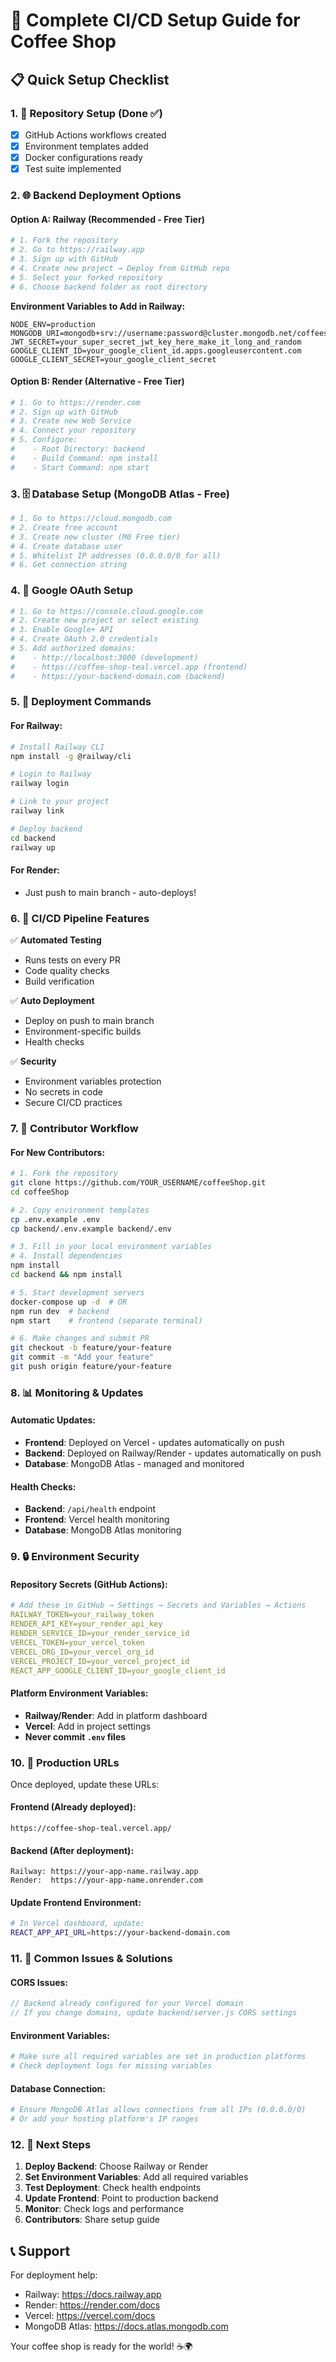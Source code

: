 # 🚀 Complete CI/CD Setup Guide for Coffee Shop

## 📋 Quick Setup Checklist

### 1. 🔧 Repository Setup (Done ✅)
- [x] GitHub Actions workflows created
- [x] Environment templates added
- [x] Docker configurations ready
- [x] Test suite implemented

### 2. 🌐 Backend Deployment Options

#### Option A: Railway (Recommended - Free Tier)
```bash
# 1. Fork the repository
# 2. Go to https://railway.app
# 3. Sign up with GitHub
# 4. Create new project → Deploy from GitHub repo
# 5. Select your forked repository
# 6. Choose backend folder as root directory
```

**Environment Variables to Add in Railway:**
```env
NODE_ENV=production
MONGODB_URI=mongodb+srv://username:password@cluster.mongodb.net/coffeeshop
JWT_SECRET=your_super_secret_jwt_key_here_make_it_long_and_random
GOOGLE_CLIENT_ID=your_google_client_id.apps.googleusercontent.com
GOOGLE_CLIENT_SECRET=your_google_client_secret
```

#### Option B: Render (Alternative - Free Tier)
```bash
# 1. Go to https://render.com
# 2. Sign up with GitHub
# 3. Create new Web Service
# 4. Connect your repository
# 5. Configure:
#    - Root Directory: backend
#    - Build Command: npm install
#    - Start Command: npm start
```

### 3. 🗄️ Database Setup (MongoDB Atlas - Free)
```bash
# 1. Go to https://cloud.mongodb.com
# 2. Create free account
# 3. Create new cluster (M0 Free tier)
# 4. Create database user
# 5. Whitelist IP addresses (0.0.0.0/0 for all)
# 6. Get connection string
```

### 4. 🔐 Google OAuth Setup
```bash
# 1. Go to https://console.cloud.google.com
# 2. Create new project or select existing
# 3. Enable Google+ API
# 4. Create OAuth 2.0 credentials
# 5. Add authorized domains:
#    - http://localhost:3000 (development)
#    - https://coffee-shop-teal.vercel.app (frontend)
#    - https://your-backend-domain.com (backend)
```

### 5. 🚀 Deployment Commands

#### For Railway:
```bash
# Install Railway CLI
npm install -g @railway/cli

# Login to Railway
railway login

# Link to your project
railway link

# Deploy backend
cd backend
railway up
```

#### For Render:
- Just push to main branch - auto-deploys!

### 6. 🔄 CI/CD Pipeline Features

✅ **Automated Testing**
- Runs tests on every PR
- Code quality checks
- Build verification

✅ **Auto Deployment**  
- Deploy on push to main branch
- Environment-specific builds
- Health checks

✅ **Security**
- Environment variables protection
- No secrets in code
- Secure CI/CD practices

### 7. 🤝 Contributor Workflow

#### For New Contributors:
```bash
# 1. Fork the repository
git clone https://github.com/YOUR_USERNAME/coffeeShop.git
cd coffeeShop

# 2. Copy environment templates
cp .env.example .env
cp backend/.env.example backend/.env

# 3. Fill in your local environment variables
# 4. Install dependencies
npm install
cd backend && npm install

# 5. Start development servers
docker-compose up -d  # OR
npm run dev  # backend
npm start    # frontend (separate terminal)

# 6. Make changes and submit PR
git checkout -b feature/your-feature
git commit -m "Add your feature"
git push origin feature/your-feature
```

### 8. 📊 Monitoring & Updates

#### Automatic Updates:
- **Frontend**: Deployed on Vercel - updates automatically on push
- **Backend**: Deployed on Railway/Render - updates automatically on push
- **Database**: MongoDB Atlas - managed and monitored

#### Health Checks:
- **Backend**: `/api/health` endpoint
- **Frontend**: Vercel health monitoring
- **Database**: MongoDB Atlas monitoring

### 9. 🔒 Environment Security

#### Repository Secrets (GitHub Actions):
```yaml
# Add these in GitHub → Settings → Secrets and Variables → Actions
RAILWAY_TOKEN=your_railway_token
RENDER_API_KEY=your_render_api_key
RENDER_SERVICE_ID=your_render_service_id
VERCEL_TOKEN=your_vercel_token
VERCEL_ORG_ID=your_vercel_org_id
VERCEL_PROJECT_ID=your_vercel_project_id
REACT_APP_GOOGLE_CLIENT_ID=your_google_client_id
```

#### Platform Environment Variables:
- **Railway/Render**: Add in platform dashboard
- **Vercel**: Add in project settings
- **Never commit `.env` files**

### 10. 🌟 Production URLs

Once deployed, update these URLs:

#### Frontend (Already deployed):
```
https://coffee-shop-teal.vercel.app/
```

#### Backend (After deployment):
```
Railway: https://your-app-name.railway.app
Render:  https://your-app-name.onrender.com
```

#### Update Frontend Environment:
```bash
# In Vercel dashboard, update:
REACT_APP_API_URL=https://your-backend-domain.com
```

### 11. 🚨 Common Issues & Solutions

#### CORS Issues:
```javascript
// Backend already configured for your Vercel domain
// If you change domains, update backend/server.js CORS settings
```

#### Environment Variables:
```bash
# Make sure all required variables are set in production platforms
# Check deployment logs for missing variables
```

#### Database Connection:
```bash
# Ensure MongoDB Atlas allows connections from all IPs (0.0.0.0/0)
# Or add your hosting platform's IP ranges
```

### 12. 🎯 Next Steps

1. **Deploy Backend**: Choose Railway or Render
2. **Set Environment Variables**: Add all required variables
3. **Test Deployment**: Check health endpoints
4. **Update Frontend**: Point to production backend
5. **Monitor**: Check logs and performance
6. **Contributors**: Share setup guide

## 📞 Support

For deployment help:
- Railway: https://docs.railway.app
- Render: https://render.com/docs  
- Vercel: https://vercel.com/docs
- MongoDB Atlas: https://docs.atlas.mongodb.com

Your coffee shop is ready for the world! ☕🌍

